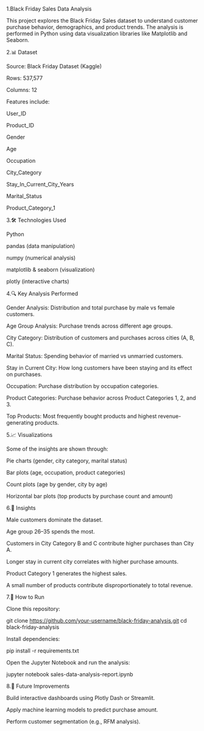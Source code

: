 1.Black Friday Sales Data Analysis

This project explores the Black Friday Sales dataset to understand customer purchase behavior, demographics, and product trends. The analysis is performed in Python using data visualization libraries like Matplotlib and Seaborn.



2.📊 Dataset

   Source: Black Friday Dataset (Kaggle)

   Rows: 537,577

   Columns: 12

   Features include:

   User_ID

   Product_ID

   Gender

   Age

   Occupation

   City_Category

   Stay_In_Current_City_Years

   Marital_Status

  Product_Category_1

  


3.🛠️ Technologies Used

Python

pandas (data manipulation)

numpy (numerical analysis)

matplotlib & seaborn (visualization)

plotly (interactive charts)


4.🔍 Key Analysis Performed

Gender Analysis: Distribution and total purchase by male vs female customers.

Age Group Analysis: Purchase trends across different age groups.

City Category: Distribution of customers and purchases across cities (A, B, C).

Marital Status: Spending behavior of married vs unmarried customers.

Stay in Current City: How long customers have been staying and its effect on purchases.

Occupation: Purchase distribution by occupation categories.

Product Categories: Purchase behavior across Product Categories 1, 2, and 3.

Top Products: Most frequently bought products and highest revenue-generating products.

5.📈 Visualizations

Some of the insights are shown through:

Pie charts (gender, city category, marital status)

Bar plots (age, occupation, product categories)

Count plots (age by gender, city by age)

Horizontal bar plots (top products by purchase count and amount)

6.🔑 Insights

Male customers dominate the dataset.

Age group 26–35 spends the most.

Customers in City Category B and C contribute higher purchases than City A.

Longer stay in current city correlates with higher purchase amounts.

Product Category 1 generates the highest sales.

A small number of products contribute disproportionately to total revenue.

7.🚀 How to Run

Clone this repository:

git clone https://github.com/your-username/black-friday-analysis.git
cd black-friday-analysis


Install dependencies:

pip install -r requirements.txt


Open the Jupyter Notebook and run the analysis:

jupyter notebook sales-data-analysis-report.ipynb

8.📌 Future Improvements

Build interactive dashboards using Plotly Dash or Streamlit.

Apply machine learning models to predict purchase amount.

Perform customer segmentation (e.g., RFM analysis).
